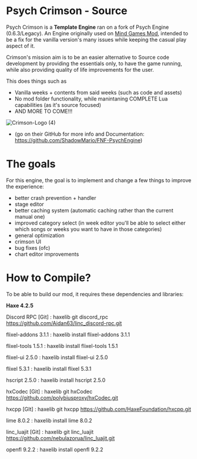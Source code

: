 # Psych Crimson - Source
Psych Crimson is a **Template Engine** ran on a fork of Psych Engine (0.6.3/Legacy). An Engine originally used on [Mind Games Mod](https://gamebanana.com/mods/301107), intended to be a fix for the vanilla version's many issues while keeping the casual play aspect of it. 

Crimson's mission aim is to be an easier alternative to Source code development by providing the essentials only, to have the game running, while also providing quality of life improvements for the user.

This does things such as
- Vanilla weeks + contents from said weeks (such as code and assets)
- No mod folder functionality, while manintaning COMPLETE Lua capabilities (as it's source focused)
- AND MORE TO COME!!!

![Crimson-Logo (4)](https://github.com/Fazzoc/PsychCrimson/assets/87571200/bd341f11-1921-4d2f-ad8f-b939265b8103)

* (go on their GitHub for more info and Documentation: https://github.com/ShadowMario/FNF-PsychEngine)

# The goals
For this engine, the goal is to implement and change a few things to improve the experience:

- better crash prevention + handler
- stage editor
- better caching system (automatic caching rather than the current manual one)
- improved category select (in week editor you'll be able to select either which songs or weeks you want to have in those categories) 
- general optimization
- crimson UI
- bug fixes (ofc) 
- chart editor improvements 

# How to Compile?

To be able to build our mod, it requires these dependencies and libraries:

**Haxe 4.2.5**

Discord RPC [Git] : haxelib git discord_rpc https://github.com/Aidan63/linc_discord-rpc.git

flixel-addons 3.1.1 : haxelib install flixel-addons 3.1.1

flixel-tools 1.5.1 : haxelib install flixel-tools 1.5.1

flixel-ui 2.5.0 : haxelib install flixel-ui 2.5.0

flixel 5.3.1 : haxelib install flixel 5.3.1

hscript 2.5.0 : haxelib install hscript 2.5.0

hxCodec [Git] : haxelib git hxCodec https://github.com/polybiusproxy/hxCodec.git

hxcpp [GIt] : haxelib git hxcpp https://github.com/HaxeFoundation/hxcpp.git

lime 8.0.2 : haxelib install lime 8.0.2

linc_luajit [Git] : haxelib git linc_luajit https://github.com/nebulazorua/linc_luajit.git

openfl 9.2.2 : haxelib install openfl 9.2.2

